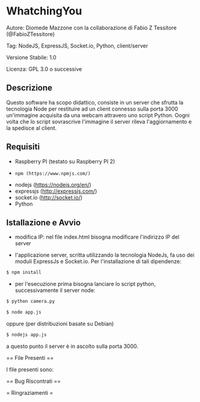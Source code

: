 # WhatchingYou

Autore: Diomede Mazzone con la collaborazione di Fabio Z Tessitore (@FabioZTessitore)

Tag: NodeJS, ExpressJS, Socket.io, Python, client/server

Versione Stabile: 1.0

Licenza: GPL 3.0 o successive

## Descrizione

Questo software ha scopo didattico, consiste in un server che sfrutta la tecnologia Node per
restituire ad un client connesso sulla porta 3000 un'immagine acquisita da una webcam
attravero uno script Python.
Oogni volta che lo script sovrascrive l'immagine il server rileva l'aggiornamento e la spedisce al client.

## Requisiti
*   Raspberry PI (testato su Raspberry PI 2)
*	  npm (https://www.npmjs.com/)
*   nodejs (https://nodejs.org/en/)
*   expressjs (http://expressjs.com/)
*   socket.io (http://socket.io/)
*   Python

## Istallazione e Avvio

* modifica IP: nel file index.html bisogna modificare l'indirizzo IP del server

* l'applicazione server, scritta utilizzando la tecnologia NodeJs, fa uso dei
moduli ExpressJs e Socket.io.
Per l'installazione di tali dipendenze:
```bash
$ npm install
```
  
* per l'esecuzione prima bisogna lanciare lo script python, successivamente il server node:
```bash 
$ python camera.py
```
```bash
$ node app.js
```
oppure (per distribuzioni basate su Debian)
```bash
$ nodejs app.js
```

a questo punto il server è in ascolto sulla porta 3000.

== File Presenti ==

I file presenti sono:


== Bug Riscontrati ==


= Ringraziamenti =

